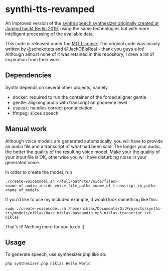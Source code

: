# synthi-tts-revamped

An improved version of the [synthi speech synthesizer originally created at Jugend hackt Berlin 2019](https://github.com/Jugendhackt/synthi-tts), using the same technologies but with more intelligent processing of the available data.
 
This code is released under the [MIT License.](LICENSE) The original code was mainly written by @schokotets and @JackOBIsReal - thank you guys a lot! Although almost none of it was retained in this repository, I drew a lot of inspiration from their work.

## Dependencies

Synthi depends on several other projects, namely

* docker: required to run the container of the forced aligner gentle
* gentle: aligining audio with transcript on phoneme level
* espeak: handles correct pronunciation
* ffmpeg: slices speech

## Manual work

Although voice models are generated automatically, you will have to provide an audio file and a transcript of what had been said. The longer your audio, the better the quality of the resulting voice model. Make your the quality of your input file is OK, otherwise you will have disturbing noise in your generated voice.

In order to create the model, run 

```./create-voicemodel.sh </full/path/to/voice/files> <name_of_audio_inside_voice_file_path> <name_of_transcript_in_path> <name_of_model>```

If you'd like to use my included example, it would look something like this: 

```sudo ./create-voicemodel.sh /home/niklas/Documents/GitProjects/synthi-tts/models/niklas/base niklas-baseaudio.mp3 niklas-transcript.txt niklas```

That's it! Nothing more for you to do ;)

## Usage

To generate speech, use synthesizer.php like so:

```php synthesizer.php niklas Hello World```
